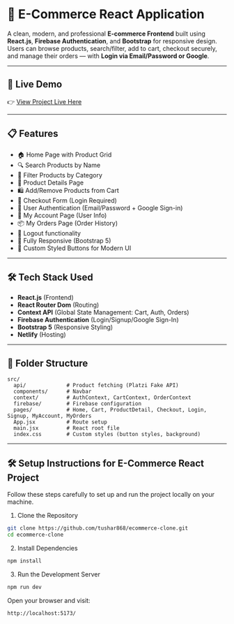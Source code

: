 # 🛒 E-Commerce React Application

A clean, modern, and professional **E-commerce Frontend** built using **React.js**, **Firebase Authentication**, and **Bootstrap** for responsive design.  
Users can browse products, search/filter, add to cart, checkout securely, and manage their orders — with **Login via Email/Password or Google**.

---

## 🚀 Live Demo

👉 [View Project Live Here](https://ecommerce-t.netlify.app/)

---

## 📋 Features

- 🏠 Home Page with Product Grid
- 🔍 Search Products by Name
- 📂 Filter Products by Category
- 📄 Product Details Page
- 🛍️ Add/Remove Products from Cart
- 🧾 Checkout Form (Login Required)
- 🔐 User Authentication (Email/Password + Google Sign-in)
- 👤 My Account Page (User Info)
- 📦 My Orders Page (Order History)
- 🚪 Logout functionality
- 📱 Fully Responsive (Bootstrap 5)
- 🎨 Custom Styled Buttons for Modern UI

---

## 🛠 Tech Stack Used

- **React.js** (Frontend)
- **React Router Dom** (Routing)
- **Context API** (Global State Management: Cart, Auth, Orders)
- **Firebase Authentication** (Login/Signup/Google Sign-In)
- **Bootstrap 5** (Responsive Styling)
- **Netlify** (Hosting)

---

## 📁 Folder Structure

```plaintext
src/
  api/             # Product fetching (Platzi Fake API)
  components/      # Navbar
  context/         # AuthContext, CartContext, OrderContext
  firebase/        # Firebase configuration
  pages/           # Home, Cart, ProductDetail, Checkout, Login, Signup, MyAccount, MyOrders
  App.jsx          # Route setup
  main.jsx         # React root file
  index.css        # Custom styles (button styles, background)
```

---

## 🛠️ Setup Instructions for E-Commerce React Project

Follow these steps carefully to set up and run the project locally on your machine.

1. Clone the Repository
```bash
git clone https://github.com/tushar868/ecommerce-clone.git
cd ecommerce-clone
```

2. Install Dependencies
```bash
npm install
```

3. Run the Development Server
```bash
npm run dev
```
Open your browser and visit:
```bash
http://localhost:5173/
```







